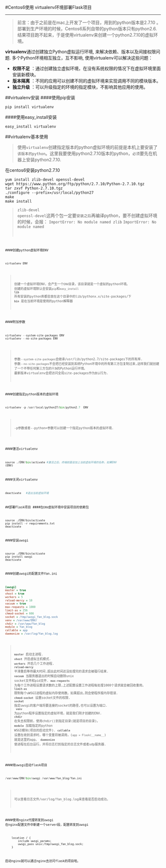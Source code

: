 #Centos6使用 virtualenv环境部署Flask项目

-------------------
>前言：由于之前是在mac上开发了一个项目，用到的python版本是2.7.10 。部署到生产环境的时候，Centos6系列自带的python版本只有python2.6.结果项目跑不起来，于是使用virtualenv来创建一个python2.7.10的虚拟环境。

**virtualenv**通过创建独立Python虚拟运行环境, 来解决依赖、版本以及间接权限问题. 多个Python环境相互独立，互不影响, 使用virtualenv可以解决这些问题：
- **权限不足** ：通过创建独立虚拟环境，在没有系统权限的情况下在虚拟环境里面安装新模块。
- **版本隔离** ：不同的应用可以创建不同的虚拟环境来实现调用不同的模块版本。
- **独立升级** ：可以升级指定的环境的指定模块，不影响其他应用的使用。


##virtualenv安装
####使用pip安装
```python
pip install virtualenv
```
####使用easy_install安装
```python
easy_install virtualenv
```

##virtualenv基本使用
>使用`virtualenv`创建指定版本的python虚拟环境的前提是本机上要安装了`该版本的python`。这里我要使用python2.7.10版本的python，`必须`要先在机器上安装python2.7.10.

在centos6安装python2.7.10
```shell
yum install zlib-devel openssl-devel
wget https://www.python.org/ftp/python/2.7.10/Python-2.7.10.tgz
tar zxvf Python-2.7.10.tgz 
./configure --prefix=/usr/local/python27
make 
make install
```
><code>zlib-devel  openssl-devel</code>这两个包一定要<code>安装之后</code>再编译python，要不创建虚拟环境的时候，会报：
><code>ImportError: No module named  zlib</code>
><code>ImportError: No module named <code>

####创建python虚拟环境ENV
```python
virtualenv ENV
```
>创建一个虚拟环境ENV，会产生一个`ENV`目录，该目录就是一个虚拟的python环境。
>创建的虚拟环境默认会安装`pip`和`easy_install`
>**`lib`** 所有安装的python库都会放在这个目录中的lib/pythonx.x/site-packages/下
>**`bin`** 是在当前环境是使用的python解释器

####附加参数
```python
virtualenv --system-site-packages ENV
virtualenv --no-site-packages ENV
```
>参数`--system-site-packages`会继承/usr/lib/python2.7/site-packages下的所有库.
>参数`--no-site-packages`不会把已经安装到系统Python环境中的所有第三方包复制过来,这样我们就创建了一个不带任何第三方包的`干净`的Python运行环境。
>最新版本virtualenv会把访问全局site-packages作为`默认`行为.

####创建指定python版本的虚拟环境
```python
virtualenv -p /usr/local/python27/bin/python2.7  ENV
```
>-p参数或者--python=参数可以创建一个指定python版本的虚拟环境.

####激活virtualenv
```python
source ./ENV/bin/activate #激活之后，终端前面会加上当前虚拟环境的名称，如果ENV
(ENV)
```

####关闭virtualenv
```python
deactivate   #退出当前虚拟环境
```

##部署Flask项目
####在`ENV`虚拟环境中安装项目的依赖包
```
source ./ENV/bin/activate 
pip install -r requirements.txt
deactivate   
```
####安装uwsgi
```
source ./ENV/bin/activate 
pip install uwsgi
deactivate 
```
####创建uwsgi的配置文件Yan.ini
```ini
[uwsgi]
master = true
vhost = true
workers = 5
reload-mercy = 10
vacuum = true
max-requests = 1000
limit-as = 256
chmod-socket = 666
socket = /tmp/uwsgi_Yan_blog.sock
venv = /var/www/ENV/
chdir = /var/www/Yan_blog
module = Yan_blog
callable = app
daemonize = /var/log/Yan_blog.log
```
>**`master`**  启动主进程.
>**`vhost`** 开启虚拟主机模式.
>**`workers`** 开启几个工作进程.
>**`reload-mercy`** 平滑重启等待最大时间.超出此时间还没处理完的请求会被强行结束.
>**`vacuum`** 当服务器退出的时候自动删除unix socket文件和pid文件.
>**`max-requests`** 为每个工作进程设置请求数的上限,上述配置设置工作进程每处理1000个请求就会被回收重用。
>**`limit-as`** 限制每个uWSGI进程的虚拟内存使用数。如果超出,则会使程序报内存错误.
>**`chmod-socket`** 设置socket文件的权限.
>**`socket`** 指定uwsgi的客户端将要连接的socket的路径,也可以设置为端口.
>**` venv`**   为python程序设置指定的虚拟环境，就是我们刚才创建的ENV.
>**`chdir `** 在失去权限前，使用chdir()到指定目录(就是项目的目录)。
>**`module`** 加载指定的python WSGI模块(项目的启动文件).
>**`callable`** 设置在收到请求时，哪个变量将被调用，(`app = Flask(__name__`) 就是这里的app。
>**`daemonize`**  使进程在后台运行，并将日志打到指定的日志文件或者udp服务器.

####用uwsgi启动flask项目
```python
/var/www/ENV/bin/uwsgi /var/www/Yan_blog/Yan.ini
```
>可以查看日志文件/var/log/Yan_blog.log来查看是否启动成功。

####使用nginx代理转发到uwsgi
在nginx配置文件中新建一个server段，配置转发到uwsgi
```nginx
    location / {
        include uwsgi_params;
        uwsgi_pass unix:/tmp/uwsgi_Yan_blog.sock;
    }
```

启动nginx就可以通过nginx去访问flask的项目啦。
